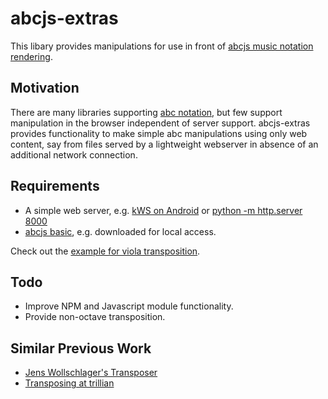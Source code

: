# abcjs-extras
This libary provides manipulations for use in front of [abcjs music notation rendering](https://raw.githubusercontent.com/paulrosen/abcjs).

## Motivation
There are many libraries supporting [abc notation](http://abcnotation.com/), but few support manipulation in the browser independent of server support.
abcjs-extras provides functionality to make simple abc manipulations using only web content, say from files served by a lightweight webserver in absence of an additional network connection.

## Requirements
- A simple web server, e.g. [kWS on Android](https://play.google.com/store/apps/details?id=org.xeustechnologies.android.kws) or [python -m http.server 8000](https://docs.python.org/3/library/http.server.html)
- [abcjs basic](https://github.com/paulrosen/abcjs), e.g. downloaded for local access.

Check out the [example for viola transposition](https://github.com/jonathanlb/abcjs-extras/blob/master/examples/joy-of-my-life.html).

## Todo
- Improve NPM and Javascript module functionality.
- Provide non-octave transposition.

## Similar Previous Work
- [Jens Wollschlager's Transposer](http://trillian.mit.edu/~jc/music/abc/mirror/8ung.at/abctransposer/) 
- [Transposing at trillian](http://abcnotation.com/tunePage?a=trillian.mit.edu/~jc/music/abc/test/Transposing/0000)

